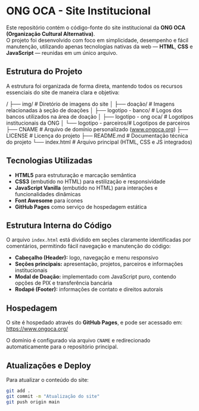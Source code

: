# ONG OCA - Site Institucional

Este repositório contém o código-fonte do site institucional da **ONG OCA (Organização Cultural Alternativa)**.  
O projeto foi desenvolvido com foco em simplicidade, desempenho e fácil manutenção, utilizando apenas tecnologias nativas da web — **HTML**, **CSS** e **JavaScript** — reunidas em um único arquivo.

## Estrutura do Projeto

A estrutura foi organizada de forma direta, mantendo todos os recursos essenciais do site de maneira clara e objetiva:

/
├── img/ # Diretório de imagens do site
│ ├── doação/ # Imagens relacionadas à seção de doações
│ ├── logotipo - banco/ # Logos dos bancos utilizados na área de doação
│ ├── logotipo - ong oca/ # Logotipos institucionais da ONG
│ └── logotipo - parceiros/# Logotipos de parceiros
├── CNAME # Arquivo de domínio personalizado (www.ongoca.org)
├── LICENSE # Licença do projeto
├── README.md # Documentação técnica do projeto
└── index.html # Arquivo principal (HTML, CSS e JS integrados)


## Tecnologias Utilizadas

- **HTML5** para estruturação e marcação semântica  
- **CSS3** (embutido no HTML) para estilização e responsividade  
- **JavaScript Vanilla** (embutido no HTML) para interações e funcionalidades dinâmicas  
- **Font Awesome** para ícones  
- **GitHub Pages** como serviço de hospedagem estática  

## Estrutura Interna do Código

O arquivo `index.html` está dividido em seções claramente identificadas por comentários, permitindo fácil navegação e manutenção do código:

- **Cabeçalho (Header):** logo, navegação e menu responsivo  
- **Seções principais:** apresentação, projetos, parceiros e informações institucionais  
- **Modal de Doação:** implementado com JavaScript puro, contendo opções de PIX e transferência bancária  
- **Rodapé (Footer):** informações de contato e direitos autorais  

## Hospedagem

O site é hospedado através do **GitHub Pages**, e pode ser acessado em:
https://www.ongoca.org/

O domínio é configurado via arquivo `CNAME` e redirecionado automaticamente para o repositório principal.

## Atualizações e Deploy

Para atualizar o conteúdo do site:

```bash
git add .
git commit -m "Atualização do site"
git push origin main

